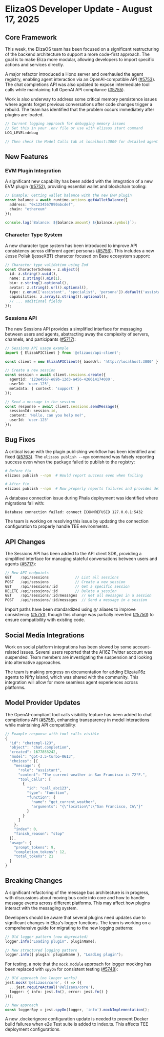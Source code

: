 # ElizaOS Developer Update - August 17, 2025

## Core Framework

This week, the ElizaOS team has been focused on a significant restructuring of the backend architecture to support a more code-first approach. The goal is to make Eliza more modular, allowing developers to import specific actions and services directly.

A major refactor introduced a Hono server and overhauled the agent registry, enabling agent interaction via an OpenAI-compatible API ([#5753](https://github.com/elizaOS/eliza/pull/5753)). The chat completions API was also updated to expose intermediate tool calls while maintaining full OpenAI API compliance ([#5755](https://github.com/elizaOS/eliza/pull/5755)).

Work is also underway to address some critical memory persistence issues where agents forget previous conversations after code changes trigger a rebuild. The team has identified that the problem occurs immediately after plugins are loaded.

```typescript
// Current logging approach for debugging memory issues
// Set this in your .env file or use with elizaos start command
LOG_LEVEL=debug

// Then check the Model Calls tab at localhost:3000 for detailed agent execution
```

## New Features

### EVM Plugin Integration

A significant new capability has been added with the integration of a new EVM plugin ([#5752](https://github.com/elizaOS/eliza/pull/5752)), providing essential wallet and blockchain tooling:

```typescript
// Example: Getting wallet balance with the new EVM plugin
const balance = await runtime.actions.getWalletBalance({
  address: "0x1234567890abcdef",
  chain: "ethereum"
});

console.log(`Balance: ${balance.amount} ${balance.symbol}`);
```

### Character Type System

A new character type system has been introduced to improve API consistency across different agent personas ([#5756](https://github.com/elizaOS/eliza/pull/5756)). This includes a new Jesse Pollak (jesseXBT) character focused on Base ecosystem support:

```typescript
// Character type validation using Zod
const CharacterSchema = z.object({
  id: z.string().uuid(),
  name: z.string().min(1),
  bio: z.string().optional(),
  avatar: z.string().url().optional(),
  type: z.enum(['assistant', 'specialist', 'persona']).default('assistant'),
  capabilities: z.array(z.string()).optional(),
  // ... additional fields
});
```

### Sessions API

The new Sessions API provides a simplified interface for messaging between users and agents, abstracting away the complexity of servers, channels, and participants ([#5717](https://github.com/elizaOS/eliza/pull/5717)):

```typescript
// Sessions API usage example
import { ElizaAPIClient } from '@elizaos/api-client';

const client = new ElizaAPIClient({ baseUrl: 'http://localhost:3000' });

// Create a new session
const session = await client.sessions.create({
  agentId: '123e4567-e89b-12d3-a456-426614174000',
  userId: 'user-123',
  metadata: { context: 'support' }
});

// Send a message in the session
const response = await client.sessions.sendMessage({
  sessionId: session.id,
  content: 'Hello, can you help me?',
  userId: 'user-123'
});
```

## Bug Fixes

A critical issue with the plugin publishing workflow has been identified and fixed ([#5763](https://github.com/elizaOS/eliza/pull/5763)). The `elizaos publish --npm` command was falsely reporting success even when the package failed to publish to the registry:

```bash
# Before fix
elizaos publish --npm  # Would report success even when failing

# After fix
elizaos publish --npm  # Now properly reports failures and provides detailed error info
```

A database connection issue during Phala deployment was identified where migrations fail with:
```
Database connection failed: connect ECONNREFUSED 127.0.0.1:5432
```

The team is working on resolving this issue by updating the connection configuration to properly handle TEE environments.

## API Changes

The Sessions API has been added to the API client SDK, providing a simplified interface for managing stateful conversations between users and agents ([#5717](https://github.com/elizaOS/eliza/pull/5717)):

```typescript
// New API endpoints
GET    /api/sessions            // List all sessions
POST   /api/sessions            // Create a new session
GET    /api/sessions/:id        // Get a specific session
DELETE /api/sessions/:id        // Delete a session
GET    /api/sessions/:id/messages  // Get all messages in a session
POST   /api/sessions/:id/messages  // Send a message in a session
```

Import paths have been standardized using `@/` aliases to improve consistency ([#5751](https://github.com/elizaOS/eliza/pull/5751)), though this change was partially reverted ([#5750](https://github.com/elizaOS/eliza/pull/5750)) to ensure compatibility with existing code.

## Social Media Integrations

Work on social platform integrations has been slowed by some account-related issues. Several users reported that the AI16Z Twitter account was suspended. Team members are investigating the suspension and looking into alternative approaches.

The team is making progress on documentation for adding Eliza/ai16z agents to Nifty Island, which was shared with the community. This integration will allow for more seamless agent experiences across platforms.

## Model Provider Updates

The OpenAI-compliant tool calls visibility feature has been added to chat completions API ([#5755](https://github.com/elizaOS/eliza/pull/5755)), enhancing transparency in model interactions while maintaining API compatibility:

```typescript
// Example response with tool calls visible
{
  "id": "chatcmpl-123",
  "object": "chat.completion",
  "created": 1677858242,
  "model": "gpt-3.5-turbo-0613",
  "choices": [{
    "message": {
      "role": "assistant",
      "content": "The current weather in San Francisco is 72°F.",
      "tool_calls": [
        {
          "id": "call_abc123",
          "type": "function",
          "function": {
            "name": "get_current_weather",
            "arguments": "{\"location\":\"San Francisco, CA\"}"
          }
        }
      ]
    },
    "index": 0,
    "finish_reason": "stop"
  }],
  "usage": {
    "prompt_tokens": 9,
    "completion_tokens": 12,
    "total_tokens": 21
  }
}
```

## Breaking Changes

A significant refactoring of the message bus architecture is in progress, with discussions about moving bus code into core and how to handle message events across different platforms. This may affect how plugins interact with the messaging system.

Developers should be aware that several plugins need updates due to significant changes in Eliza's logger functions. The team is working on a comprehensive guide for migrating to the new logging patterns:

```typescript
// Old logger pattern (now deprecated)
logger.info("Loading plugin", pluginName);

// New structured logging pattern
logger.info({ plugin: pluginName }, "Loading plugin");
```

For testing, a note that the `mock.module` approach for logger mocking has been replaced with `spyOn` for consistent testing ([#5748](https://github.com/elizaOS/eliza/pull/5748)):

```typescript
// Old approach (no longer works)
jest.mock('@elizaos/core', () => ({
  ...jest.requireActual('@elizaos/core'),
  logger: { info: jest.fn(), error: jest.fn() }
}));

// New approach
const loggerSpy = jest.spyOn(logger, 'info').mockImplementation();
```

A new .dockerignore configuration update is needed to prevent Docker build failures when e2e Test suite is added to index.ts. This affects TEE deployment configurations.